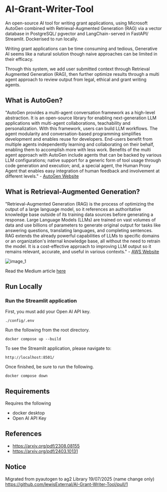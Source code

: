 # AI-Grant-Writer-Tool
An open-source AI tool for writing grant applications, using Microsoft AutoGen combined with Retrieval-Augmented Generation (RAG) via a vector database in PostgreSQL/ pgvector and LangChain - served in FastAPI/ Streamlit. Dockerised to run locally.

Writing grant applications can be time consuming and tedious, Generative AI seems like a natural solution though naive approaches can be limited in their efficacy.   

Through this system, we add user submitted context through Retrieval Augmented Generation (RAG), then further optimize results through a multi agent approach to review output from legal, ethical and grant writing agents.    

## What is AutoGen?
"AutoGen provides a multi-agent conversation framework as a high-level abstraction. It is an open-source library for enabling next-generation LLM applications with multi-agent collaborations, teachability and personalization. With this framework, users can build LLM workflows. The agent modularity and conversation-based programming simplifies development and enables reuse for developers. End-users benefit from multiple agents independently learning and collaborating on their behalf, enabling them to accomplish more with less work. Benefits of the multi agent approach with AutoGen include agents that can be backed by various LLM configurations; native support for a generic form of tool usage through code generation and execution; and, a special agent, the Human Proxy Agent that enables easy integration of human feedback and involvement at different levels." - [AutoGen Website](https://www.microsoft.com/en-us/research/project/autogen/)

## What is Retrieval-Augmented Generation?
"Retrieval-Augmented Generation (RAG) is the process of optimizing the output of a large language model, so it references an authoritative knowledge base outside of its training data sources before generating a response. Large Language Models (LLMs) are trained on vast volumes of data and use billions of parameters to generate original output for tasks like answering questions, translating languages, and completing sentences. RAG extends the already powerful capabilities of LLMs to specific domains or an organization's internal knowledge base, all without the need to retrain the model. It is a cost-effective approach to improving LLM output so it remains relevant, accurate, and useful in various contexts." - [AWS Website](https://aws.amazon.com/what-is/retrieval-augmented-generation/)

![image_1](https://github.com/lewisExternal/AI-Grant-Writer-Tool/assets/81447748/eb5fd739-ee93-4735-9c74-9e60359e536c)

Read the Medium article [here](https://medium.com/@ljamesdatascience/ai-grant-application-writer-autogen-postgresql-rag-langchain-fastapi-and-streamlit-93ba439dcb7d) 

## Run Locally  

### Run the Streamlit application  
First, you must add your Open AI API key.  
```
./config/.env
```
Run the following from the root directory.  
```
docker compose up --build 
```
To see the Streamlit application, please navigate to:  
```
http://localhost:8501/
```
Once finished, be sure to run the following.
```
docker compose down
```

## Requirements  
Requires the following 
* docker desktop 
* Open AI API Key 

## References 
* https://arxiv.org/pdf/2308.08155
* https://arxiv.org/pdf/2403.10131

## Notice 
Migrated from pyautogen to ag2 Library 19/07/2025 (name change only)
https://github.com/lewisExternal/AI-Grant-Writer-Tool/pull/1